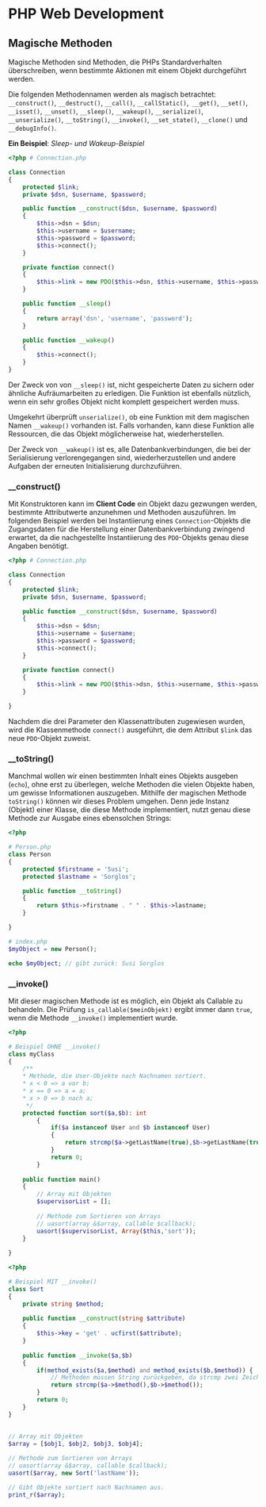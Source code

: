 # PHP Web Development
## Magische Methoden

Magische Methoden sind Methoden, die PHPs Standardverhalten überschreiben, wenn bestimmte Aktionen mit einem Objekt durchgeführt werden.

Die folgenden Methodennamen werden als magisch betrachtet: ``__construct()``,
``__destruct()``, ``__call()``, ``__callStatic()``,`` __get()``, ``__set()``,
``__isset()``, ``__unset()``, ``__sleep()``, ``__wakeup()``, ``__serialize()``,
``__unserialize()``, ``__toString()``, ``__invoke()``, ``__set_state()``,
``__clone()`` und ``__debugInfo()``.

**Ein Beispiel**: *Sleep- und Wakeup-Beispiel*

````php
<?php # Connection.php

class Connection
{
    protected $link;
    private $dsn, $username, $password;

    public function __construct($dsn, $username, $password)
    {
        $this->dsn = $dsn;
        $this->username = $username;
        $this->password = $password;
        $this->connect();
    }

    private function connect()
    {
        $this->link = new PDO($this->dsn, $this->username, $this->password);
    }

    public function __sleep()
    {
        return array('dsn', 'username', 'password');
    }

    public function __wakeup()
    {
        $this->connect();
    }
}
````

Der Zweck von von ``__sleep()`` ist, nicht gespeicherte Daten zu sichern oder ähnliche Aufräumarbeiten zu erledigen. Die Funktion ist ebenfalls nützlich, wenn ein sehr großes Objekt nicht komplett gespeichert werden muss.

Umgekehrt überprüft ``unserialize()``, ob eine Funktion mit dem magischen Namen ``__wakeup()`` vorhanden ist. Falls vorhanden, kann diese Funktion alle Ressourcen, die das Objekt möglicherweise hat, wiederherstellen.

Der Zweck von ``__wakeup()`` ist es, alle Datenbankverbindungen, die bei der Serialisierung verlorengegangen sind, wiederherzustellen und andere Aufgaben der erneuten Initialisierung durchzuführen.

### __construct()

Mit Konstruktoren kann im **Client Code** ein Objekt dazu gezwungen werden, bestimmte Attributwerte
anzunehmen und Methoden auszuführen. Im folgenden Beispiel werden bei Instantiierung eines
``Connection``-Objekts die Zugangsdaten für die Herstellung einer Datenbankverbindung zwingend
erwartet, da die nachgestellte Instantiierung des ``PDO``-Objekts genau diese Angaben benötigt.

````php
<?php # Connection.php

class Connection
{
    protected $link;
    private $dsn, $username, $password;

    public function __construct($dsn, $username, $password)
    {
        $this->dsn = $dsn;
        $this->username = $username;
        $this->password = $password;
        $this->connect();
    }

    private function connect()
    {
        $this->link = new PDO($this->dsn, $this->username, $this->password);
    }

}
````

Nachdem die drei Parameter den Klassenattributen zugewiesen wurden, wird die Klassenmethode
``connect()`` ausgeführt, die dem Attribut ``$link`` das neue ``PDO``-Objekt zuweist.

### __toString()

Manchmal wollen wir einen bestimmten Inhalt eines Objekts ausgeben (``echo``), ohne erst zu überlegen,
welche Methoden die vielen Objekte haben, um gewisse Informationen auszugeben. Mithilfe der
magischen Methode ``toString()`` können wir dieses Problem umgehen. Denn jede Instanz (Objekt)
einer Klasse, die diese Methode implementiert, nutzt genau diese Methode zur Ausgabe eines
ebensolchen Strings:

````php
<?php 

# Person.php
class Person
{
    protected $firstname = 'Susi';
    protected $lastname = 'Sorglos';

    public function __toString()
    {
        return $this->firstname . " " . $this->lastname;
    }

}

# index.php
$myObject = new Person();

echo $myObject; // gibt zurück: Susi Sorglos
````

### __invoke()

Mit dieser magischen Methode ist es möglich, ein Objekt als Callable zu behandeln. Die Prüfung
``is_callable($meinObjekt)`` ergibt immer dann ``true``, wenn die Methode ``__invoke()`` implementiert
wurde.

````php
<?php 

# Beispiel OHNE __invoke()
class myClass
{
    /**
    * Methode, die User-Objekte nach Nachnamen sortiert.
    * x < 0 => a vor b;
    * x == 0 => a = a;
    * x > 0 => b nach a; 
     */
    protected function sort($a,$b): int
        {
            if($a instanceof User and $b instanceof User)
            {
                return strcmp($a->getLastName(true),$b->getLastName(true));
            }
            return 0;
        }
    
    public function main()
    {
        // Array mit Objekten
        $supervisorList = [];
        
        // Methode zum Sortieren von Arrays
        // uasort(array &$array, callable $callback);
        uasort($supervisorList, Array($this,'sort')); 
    }
    
}
````

````php
<?php 

# Beispiel MIT __invoke()
class Sort
{
    private string $method;
    
    public function __construct(string $attribute)
    {
        $this->key = 'get' . ucfirst($attribute);
    }
    
    public function __invoke($a,$b)
    {
        if(method_exists($a,$method) and method_exists($b,$method)) {
            // Methoden müssen String zurückgeben, da strcmp zwei Zeichenketten vergleicht
            return strcmp($a->$method(),$b->$method());
        }
        return 0;
    }
}
    
    
// Array mit Objekten
$array = [$obj1, $obj2, $obj3, $obj4];

// Methode zum Sortieren von Arrays
// uasort(array &$array, callable $callback);
uasort($array, new Sort('lastName'));

// Gibt Objekte sortiert nach Nachnamen aus.
print_r($array);
````